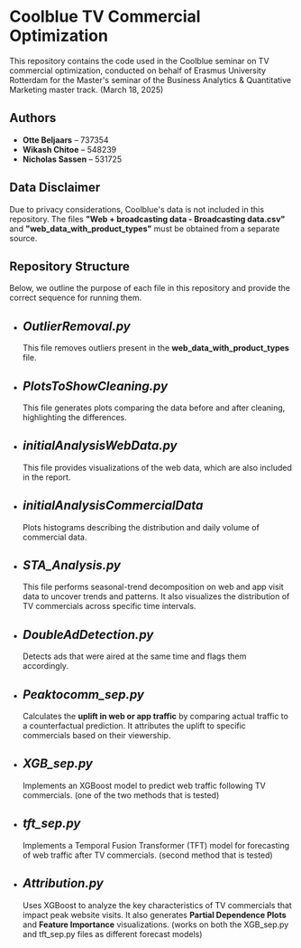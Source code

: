 # Coolblue TV Commercial Optimization  

This repository contains the code used in the Coolblue seminar on TV commercial optimization, conducted on behalf of Erasmus University Rotterdam for the Master's seminar of the Business Analytics & Quantitative Marketing master track. (March 18, 2025)

## **Authors**  
- **Otte Beljaars** – 737354  
- **Wikash Chitoe** – 548239  
- **Nicholas Sassen** – 531725  

## **Data Disclaimer**  
Due to privacy considerations, Coolblue's data is not included in this repository. The files **"Web + broadcasting data - Broadcasting data.csv"** and **"web_data_with_product_types"** must be obtained from a separate source.  

## **Repository Structure**  
Below, we outline the purpose of each file in this repository and provide the correct sequence for running them.  

- ## *OutlierRemoval.py*  
  This file removes outliers present in the **web_data_with_product_types** file.  

- ## *PlotsToShowCleaning.py*  
  This file generates plots comparing the data before and after cleaning, highlighting the differences.  

- ## *initialAnalysisWebData.py*  
  This file provides visualizations of the web data, which are also included in the report. 

- ## *initialAnalysisCommercialData*  
  Plots histograms describing the distribution and daily volume of commercial data.
 
- ## *STA_Analysis.py*  
  This file performs seasonal-trend decomposition on web and app visit data to uncover trends and patterns. It also visualizes the distribution of TV commercials across specific time intervals.

- ## *DoubleAdDetection.py*  
  Detects ads that were aired at the same time and flags them accordingly.  

- ## *Peaktocomm_sep.py*  
  Calculates the **uplift in web or app traffic** by comparing actual traffic to a counterfactual prediction. It attributes the uplift to specific commercials based on their viewership.  

- ## *XGB_sep.py*  
  Implements an XGBoost model to predict web traffic following TV commercials. (one of the two methods that is tested)

- ## *tft_sep.py*  
  Implements a Temporal Fusion Transformer (TFT) model for forecasting of web traffic after TV commercials. (second method that is tested)

- ## *Attribution.py*  
  Uses XGBoost to analyze the key characteristics of TV commercials that impact peak website visits. It also generates **Partial Dependence Plots** and **Feature Importance** visualizations. (works on both the XGB_sep.py and tft_sep.py files as different forecast models)  
